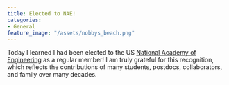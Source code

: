 ```yaml
---
title: Elected to NAE!
categories:
- General
feature_image: "/assets/nobbys_beach.png"
---
```


Today I learned I had been elected to the US [National Academy of Engineering](https://www.hw.ac.uk/news/articles/2023/professor-elected-as-fellow.htm) as a regular member! I am truly grateful for this recognition, which reflects the contributions of many students, postdocs, collaborators, and family over many decades.

